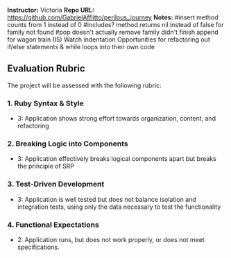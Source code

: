 **Instructor:** Victoria
**Repo URL:** https://github.com/GabrielAfflitto/perilous_journey
**Notes:** 
#insert method counts from 1 instead of 0
#includes? method returns nil instead of false for family not found
#pop doesn't actually remove family
didn't finish append for wagon train (I5)
Watch indentation 
Opportunities for refactoring out if/else statements & while loops into their own code

## Evaluation Rubric

The project will be assessed with the following rubric:

### 1. Ruby Syntax & Style

* 3: Application shows strong effort towards organization, content, and refactoring

### 2. Breaking Logic into Components

* 3: Application effectively breaks logical components apart but breaks the principle of SRP

### 3. Test-Driven Development

* 3: Application is well tested but does not balance isolation and integration tests, using only the data necessary to test the functionality

### 4. Functional Expectations

* 2: Application runs, but does not work properly, or does not meet specifications.